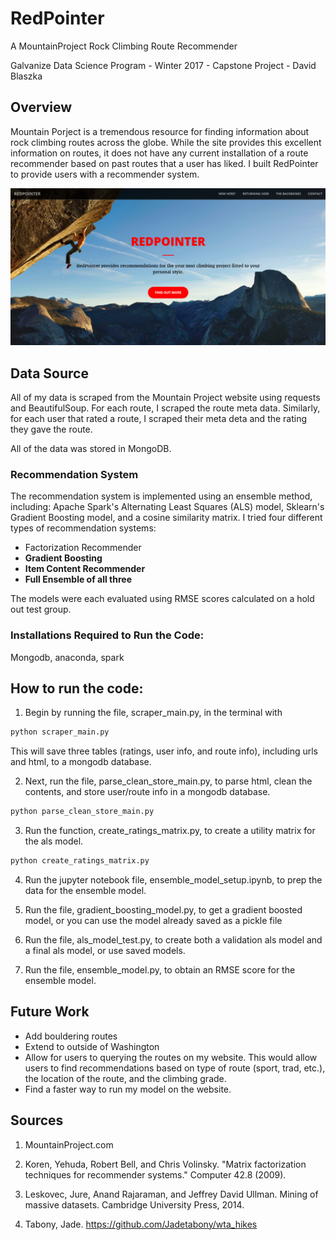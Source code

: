 # RedPointer
A MountainProject Rock Climbing Route Recommender

Galvanize Data Science Program - Winter 2017 - Capstone Project - David Blaszka

## Overview

Mountain Porject is a tremendous resource for finding information about rock climbing routes across the globe. While the site provides this excellent information on routes, it does not have any current installation of a route recommender based on past routes that a user has liked. I built RedPointer to provide users with a recommender system.

![Image](data/images/redpointer.png)


## Data Source

All of my data is scraped from the Mountain Project website using requests and BeautifulSoup. For each route, I scraped the route meta data. Similarly, for each user that rated a route, I scraped their meta deta and the rating they gave the route. 

All of the data was stored in MongoDB.

### Recommendation System

The recommendation system is implemented using an ensemble method, including: Apache Spark's Alternating Least Squares (ALS) model, Sklearn's Gradient Boosting model, and a cosine similarity matrix. I tried four different types of recommendation systems:
  * Factorization Recommender
  * **Gradient Boosting**
  * **Item Content Recommender**
  * **Full Ensemble of all three**

The models were each evaluated using RMSE scores calculated on a hold out test group. 


### Installations Required to Run the Code:
Mongodb, anaconda, spark

## How to run the code:

1. Begin by running the file, scraper\_main.py, in the terminal with 

```python
python scraper_main.py
```

This will save three tables (ratings, user info, and route info), including urls and html, to a mongodb database.

2. Next, run the file, parse\_clean\_store\_main.py, to parse html, clean the contents, and store user/route info in a mongodb database.

```python
python parse_clean_store_main.py
```

3. Run the function, create\_ratings\_matrix.py, to create a utility matrix for the als model. 

```python
python create_ratings_matrix.py
```

4. Run the jupyter notebook file, ensemble\_model\_setup.ipynb, to prep the data for the ensemble model. 

5. Run the file, gradient\_boosting\_model.py, to get a gradient boosted model, or you can use the model already saved as a pickle file

6. Run the file, als\_model\_test.py, to create both a validation als model and a final als model, or use saved models.

7. Run the file, ensemble\_model.py, to obtain an RMSE score for the ensemble model.
  

## Future Work
  * Add bouldering routes
  * Extend to outside of Washington
  * Allow for users to querying the routes on my website. This would allow users to find recommendations based on type of route (sport, trad, etc.), the location of the route, and the climbing grade.
  * Find a faster way to run my model on the website. 

## Sources

1) MountainProject.com

2) Koren, Yehuda, Robert Bell, and Chris Volinsky. "Matrix factorization techniques for recommender systems." Computer 42.8 (2009).

3) Leskovec, Jure, Anand Rajaraman, and Jeffrey David Ullman. Mining of massive datasets. Cambridge University Press, 2014.

3) Tabony, Jade. https://github.com/Jadetabony/wta_hikes